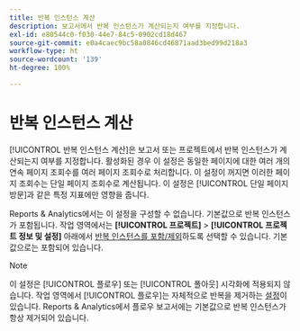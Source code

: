 ```yaml
---
title: 반복 인스턴스 계산
description: 보고서에서 반복 인스턴스가 계산되는지 여부를 지정합니다.
exl-id: e80544c0-f030-44e7-84c5-0902cd18d467
source-git-commit: e0a4caec9bc58a0846cd46871aad3bed99d218a3
workflow-type: ht
source-wordcount: '139'
ht-degree: 100%

---
```


# 반복 인스턴스 계산

[!UICONTROL 반복 인스턴스 계산]은 보고서 또는 프로젝트에서 반복 인스턴스가 계산되는지 여부를 지정합니다. 활성화된 경우 이 설정은 동일한 페이지에 대한 여러 개의 연속 페이지 조회수를 여러 페이지 조회수로 처리합니다. 이 설정이 꺼지면 이러한 페이지 조회수는 단일 페이지 조회수로 계산됩니다. 이 설정은 [!UICONTROL 단일 페이지 방문]과 같은 특정 지표에만 영향을 줍니다.

Reports &amp; Analytics에서는 이 설정을 구성할 수 없습니다. 기본값으로 반복 인스턴스가 포함됩니다.
작업 영역에서는 **[!UICONTROL 프로젝트]** > **[!UICONTROL 프로젝트 정보 및 설정]** 아래에서 [반복 인스턴스를 포함/제외](/help/analyze/analysis-workspace/build-workspace-project/freeform-overview.md)하도록 선택할 수 있습니다. 기본값으로는 포함되어 있습니다.

>[!NOTE]
>이 설정은 [!UICONTROL 플로우] 또는 [!UICONTROL 폴아웃] 시각화에 적용되지 않습니다. 작업 영역에서 [!UICONTROL 플로우]는 자체적으로 반복을 제거하는 [설정](/help/analyze/analysis-workspace/visualizations/c-flow/flow-settings.md)이 있습니다. Reports &amp; Analytics에서 플로우 보고서에는 기본값으로 반복 인스턴스가 항상 제거되어 있습니다.
